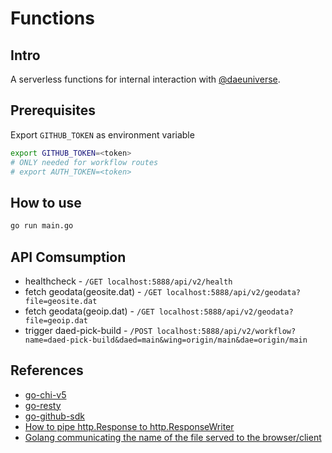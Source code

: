 # Functions

## Intro

A serverless functions for internal interaction with [@daeuniverse](https://github.com/daeuniverse).

## Prerequisites

Export `GITHUB_TOKEN` as environment variable

```bash
export GITHUB_TOKEN=<token>
# ONLY needed for workflow routes
# export AUTH_TOKEN=<token>
```

## How to use

```bash
go run main.go
```

## API Comsumption

- healthcheck - `/GET localhost:5888/api/v2/health`
- fetch geodata(geosite.dat) - `/GET localhost:5888/api/v2/geodata?file=geosite.dat`
- fetch geodata(geoip.dat) - `/GET localhost:5888/api/v2/geodata?file=geoip.dat`
- trigger daed-pick-build - `/POST localhost:5888/api/v2/workflow?name=daed-pick-build&daed=main&wing=origin/main&dae=origin/main`

## References

- [go-chi-v5](https://pkg.go.dev/github.com/go-chi/chi/v5)
- [go-resty](https://pkg.go.dev/github.com/go-resty/resty/v2)
- [go-github-sdk](https://pkg.go.dev/github.com/google/go-github/v52/github)
- [How to pipe http.Response to http.ResponseWriter](https://stackoverflow.com/questions/28891531/piping-http-response-to-http-responsewriter)
- [Golang communicating the name of the file served to the browser/client](https://stackoverflow.com/questions/44510661/golang-communicating-the-name-of-the-file-served-to-the-browser-client)
